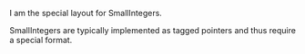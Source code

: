 I am the special layout for SmallIntegers.SmallIntegers are typically implemented as tagged pointers and thus require a special format.